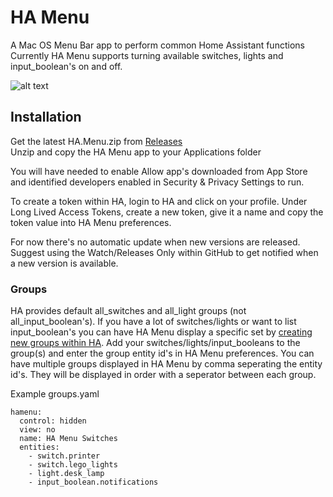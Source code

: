 #  HA Menu

A Mac OS Menu Bar app to perform common Home Assistant functions  
Currently HA Menu supports turning available switches, lights and input_boolean's on and off.

![alt text](https://github.com/andrew-codechimp/ha-menu/blob/master/Art/menu.png "HA Menu")

## Installation
Get the latest HA.Menu.zip from [Releases](https://github.com/andrew-codechimp/ha-menu/releases)  
Unzip and copy the HA Menu app to your Applications folder

You will have needed to enable Allow app's downloaded from App Store and identified developers enabled in Security & Privacy Settings to run.  

To create a token within HA, login to HA and click on your profile.
Under Long Lived Access Tokens, create a new token, give it a name and copy the token value into HA Menu preferences.

For now there's no automatic update when new versions are released.  Suggest using the Watch/Releases Only within GitHub to get notified when a new version is available. 

### Groups
HA provides default all_switches and all_light groups (not all_input_boolean's). If you have a lot of switches/lights or want to list input_boolean's you can have HA Menu display a specific set by [creating new groups within HA](https://www.home-assistant.io/integrations/group/). Add your switches/lights/input_booleans to the group(s) and enter the group entity id's in HA Menu preferences.  You can have multiple groups displayed in HA Menu by comma seperating the entity id's.  They will be displayed in order with a seperator between each group.

Example groups.yaml
```
hamenu:
  control: hidden
  view: no
  name: HA Menu Switches
  entities:
    - switch.printer
    - switch.lego_lights
    - light.desk_lamp
    - input_boolean.notifications
```
